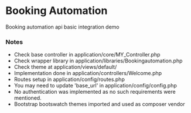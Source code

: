 # Booking Automation
Booking automation api basic integration demo

### Notes
- Check base controller in application/core/MY_Controller.php
- Check wrapper library in application/libraries/Bookingautomation.php
- Check theme at application/views/default/
- Implementation done in application/controllers/Welcome.php
- Routes setup in application/config/routes.php
- You may need to update 'base_url' in application/config/config.php
- No authentication was implemented as no such requirements were mentioned.
- Bootstrap bootswatch themes imported and used as composer vendor